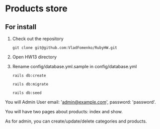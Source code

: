 # Products store

## For install
1. Check out the repository

    ```git clone git@github.com:VladFomenko/RubyHW.git```

2. Open HW13 directory 
3. Rename config/database.yml.sample in config/database.yml

    ```rails db:create```

    ```rails db:migrate```

    ```rails db:seed```



You will Admin User email: 'admin@example.com', password: 'password'.


You will have two pages about products: index and show.

As for admin, you can create/update/delete categories and products.
